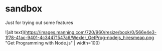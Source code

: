# sandbox
Just for trying out some features

![alt text](https://images.manning.com/720/960/resize/book/0/566e4e3-1f78-41ac-9401-4c34471547a6/Wexler_GetProg-nodejs_hiresmeap.png "Get Programming with Node.js" | width=100)

